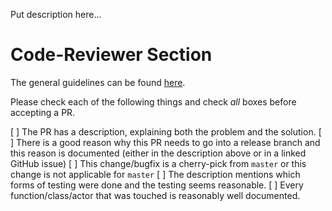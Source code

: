 Put description here...

# Code-Reviewer Section
The general guidelines can be found [here](https://github.com/apple/foundationdb/wiki/FoundationDB-Commit-Process).

Please check each of the following things and check *all* boxes before accepting a PR.

[ ] The PR has a description, explaining both the problem and the solution.
[ ] There is a good reason why this PR needs to go into a release branch and this reason is documented (either in the description above or in a linked GitHub issue)
[ ] This change/bugfix is a cherry-pick from `master` or this change is not applicable for `master`
[ ] The description mentions which forms of testing were done and the testing seems reasonable.
[ ] Every function/class/actor that was touched is reasonably well documented.
